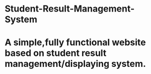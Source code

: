 # Student-Result-Management-System
<h1>A simple,fully functional website based on student result management/displaying system.</h1>

